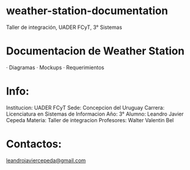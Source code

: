 # weather-station-documentation
Taller de integración, UADER FCyT, 3° Sistemas

# Documentacion de Weather Station

· Diagramas
· Mockups
· Requerimientos

# Info:
Institucion: UADER FCyT
Sede: Concepcion del Uruguay
Carrera: Licenciatura en Sistemas de Informacion
Año: 3°
Alumno: Leandro Javier Cepeda
Materia: Taller de integracion
Profesores: Walter Valentin Bel

# Contactos:
leandrojaviercepeda@gmail.com
